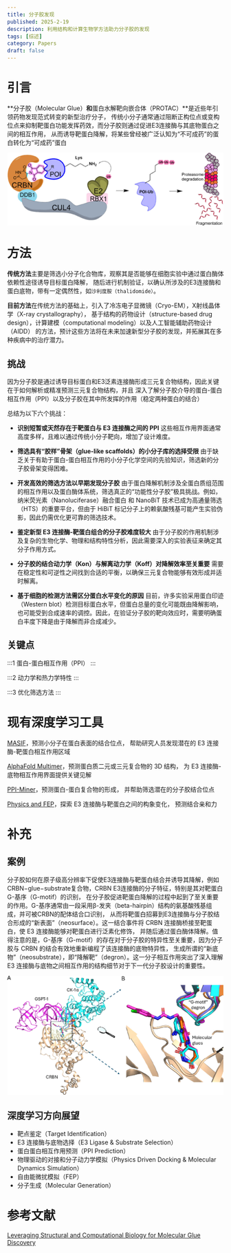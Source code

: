 ```yaml
---
title: 分子胶发现
published: 2025-2-19
description: 利用结构和计算生物学方法助力分子胶的发现
tags: [综述]
category: Papers
draft: false
---
```


# 引言

**分子胶（Molecular Glue）**和**蛋白水解靶向嵌合体（PROTAC）**是近些年引领药物发现范式转变的新型治疗分子，
传统小分子通常通过阻断正构位点或变构位点来抑制靶蛋白功能发挥药效，而分子胶则通过促进E3连接酶与其底物蛋白之间的相互作用，
从而诱导靶蛋白降解，将某些曾经被广泛认知为“不可成药”的蛋白转化为“可成药”蛋白

![Figure 1](MGDiscovery_1.jpeg)

# 方法

**传统方法**主要是筛选小分子化合物库，观察其是否能够在细胞实验中通过蛋白酶体依赖性途径诱导目标蛋白降解，
随后进行机制验证，以确认所涉及的E3连接酶和蛋白底物，带有一定偶然性，如`沙利度胺（thalidomide）`。

**目前方法**在传统方法的基础上，引入了冷冻电子显微镜（Cryo-EM），X射线晶体学（X-ray crystallography），
基于结构的药物设计（structure-based drug design），计算建模（computational modeling）以及人工智能辅助药物设计（AIDD）
的方法，预计这些方法将在未来加速新型分子胶的发现，并拓展其在多种疾病中的治疗潜力。

## 挑战

因为分子胶是通过诱导目标蛋白和E3泛素连接酶形成三元复合物结构，因此关键在于如何解析或精准预测三元复合物结构，并且
深入了解分子胶介导的蛋白-蛋白相互作用（PPI）以及分子胶在其中所发挥的作用（稳定两种蛋白的结合）

总结为以下六个挑战：

- **识别短暂或天然存在于靶蛋白与 E3 连接酶之间的 PPI**
这些相互作用界面通常高度多样，且难以通过传统小分子靶向，增加了设计难度。

- **筛选具有“胶样”骨架（glue-like scaffolds）的小分子库的选择受限**
由于缺乏关于有助于蛋白-蛋白相互作用的小分子化学空间的先验知识，筛选新的分子胶骨架变得困难。

- **开发高效的筛选方法以早期发现分子胶**
由于蛋白降解机制涉及全蛋白质组范围的相互作用以及蛋白酶体系统，筛选真正的“功能性分子胶”极具挑战。例如，纳米荧光素（Nanoluciferase）融合蛋白
和 NanoBiT 技术已成为高通量筛选（HTS）的重要平台，但由于 HiBiT 标记分子上的赖氨酸残基可能产生实验伪影，因此仍需优化更可靠的筛选技术。

- **鉴定新型 E3 连接酶-靶蛋白组合的分子胶难度较大**
由于分子胶的作用机制涉及复杂的生物化学、物理和结构特性分析，因此需要深入的实验表征来确定其分子作用方式。

- **分子胶的结合动力学（Kon）与解离动力学（Koff）对降解效率至关重要**
需要在稳定性和可逆性之间找到合适的平衡，以确保三元复合物能够有效形成并适时解离。

- **基于细胞的检测方法需区分蛋白水平变化的原因**
目前，许多实验采用蛋白印迹（Western blot）检测目标蛋白水平，但蛋白总量的变化可能既由降解影响，
也可能受到合成速率的调控。因此，在验证分子胶的靶向效应时，需要明确蛋白丰度下降是由于降解而非合成减少。


## 关键点

:::1
蛋白-蛋白相互作用（PPI）
:::

:::2
动力学和热力学特性
:::

:::3
优化筛选方法
:::

# 现有深度学习工具

[MASIF](https://doi.org/10.1038/s41592-019-0666-6)，预测小分子在蛋白表面的结合位点，
帮助研究人员发现潜在的 E3 连接酶-靶蛋白相互作用区域

[AlphaFold Multimer](https://doi.org/10.1101/2021.10.04.463034)，预测蛋白质二元或三元复合物的 3D 结构，
为 E3 连接酶-底物相互作用界面提供关键见解

[PPI-Miner](https://doi.org/10.1021/acs.jcim.2c01033?urlappend=%3Fref%3DPDF&jav=VoR&rel=cite-as)，预测蛋白-蛋白复合物的形成，
并帮助筛选潜在的分子胶结合位点

[Physics and FEP](https://doi.org/10.1101/2025.01.13.632817)，探索 E3 连接酶与靶蛋白之间的构象变化，
预测结合亲和力


# 补充

## 案例

分子胶如何在原子级高分辨率下促使E3连接酶与靶蛋白结合并诱导其降解，例如CRBN−glue−substrate复合物，CRBN E3连接酶的分子特征，特别是其对靶蛋白G-基序（G-motif）的识别，
在分子胶促进靶蛋白降解的过程中起到了至关重要的作用。G-基序通常由一段采用β-发夹（beta-hairpin）结构的氨基酸残基组成，并可被CRBN的配体结合口识别，
从而将靶蛋白招募到E3连接酶与分子胶结合形成的“新表面”（neosurface）。这一结合事件将 CRBN 连接酶桥接至靶蛋白，使 E3 连接酶能够对靶蛋白进行泛素化修饰，
并随后通过蛋白酶体降解。值得注意的是，G-基序（G-motif）的存在对于分子胶的特异性至关重要，因为分子胶与 CRBN 的结合有效地重新编程了该连接酶的底物特异性，
生成所谓的“新底物”（neosubstrate），即“降解靶”（degron）。这一分子相互作用突出了深入理解 E3 连接酶与底物之间相互作用的结构细节对于下一代分子胶设计的重要性。

![Figure 2](MGDiscovery_2.jpeg)

## 深度学习方向展望

- 靶点鉴定（Target Identification）
- E3 连接酶与底物选择（E3 Ligase & Substrate Selection）
- 蛋白蛋白相互作用预测（PPI Prediction）
- 物理驱动的对接和分子动力学模拟（Physics Driven Docking & Molecular Dynamics Simulation）
- 自由能微扰模拟（FEP）
- 分子生成（Molecular Generation）

# 参考文献

[ Leveraging Structural and Computational Biology for Molecular Glue Discovery](https://pubs.acs.org/doi/10.1021/acs.jmedchem.5c00076?ref=pdf)
